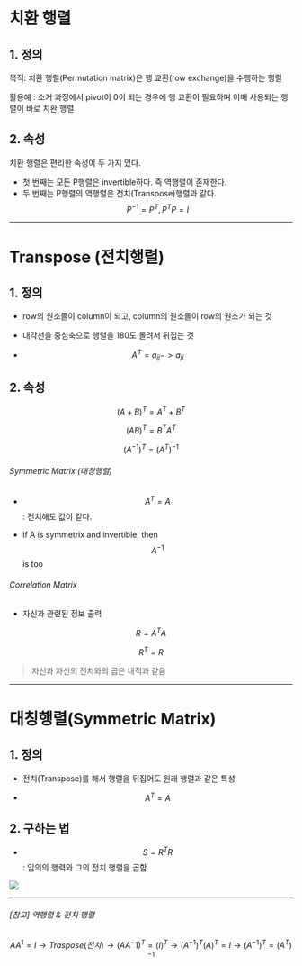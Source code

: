 # 치환 행렬 

## 1. 정의 

목적: 치환 행렬(Permutation matrix)은 행 교환(row exchange)을 수행하는 행렬

활용예 : 소거 과정에서 pivot이 0이 되는 경우에 행 교환이 필요하며 이때 사용되는 행렬이 바로 치환 행렬 

## 2. 속성 
치환 행렬은 편리한 속성이 두 가지 있다. 
- 첫 번째는 모든 P행렬은 invertible하다. 즉 역행렬이 존재한다.
- 두 번째는 P행렬의 역행렬은 전치(Transpose)행렬과 같다. $$P^{-1}=P^T, P^TP=I$$





--- 
# Transpose \(전치행렬\)

## 1. 정의
- row의 원소들이 column이 되고, column의 원소들이 row의 원소가 되는 것

-  대각선을 중심축으로 행렬을 180도 돌려서 뒤집는 것

- $$  A^T = a_{ij} -> a_{ji} $$

## 2. 속성 

$$ (A+B)^T = A^T + B^T$$

$$ (AB)^T = B^TA^T$$

$$(A^{-1})^T = (A^T)^{-1} $$

###### Symmetric Matrix \(대칭행렬\)

- $$ A^T = A $$ : 전치해도 값이 같다.

* if A is symmetrix and invertible, then $$ A^{-1}$$ is too 

###### Correlation Matrix

* 자신과 관련된 정보 출력 

$$ R = A^TA$$

$$ R^T = R $$

> 자신과 자신의 전치와의 곱은 내적과 같음

--- 
# 대칭행렬(Symmetric Matrix)

## 1. 정의 
- 전치(Transpose)를 해서 행렬을 뒤집어도 원래 행렬과 같은 특성

- $$A^T = A $$

## 2. 구하는 법 
- $$S =  R^T R $$ : 임의의 행력와 그의 전치 행렬을 곱함 

![](http://cfile27.uf.tistory.com/image/246F424C5852A68F0F14BA)



---

###### [참고] 역행렬 & 전치 행렬 

$$
AA^1 = I 
\rightarrow Traspose(전치)\rightarrow (AA^-1)^T = (I)^T \rightarrow (A^{-1})^T(A)^T = I \rightarrow (A^{-1})^T = (A^T)^{-1}
$$








